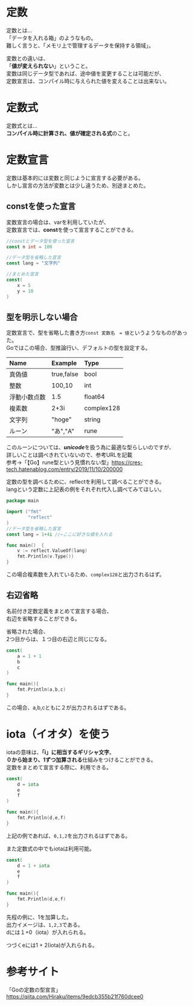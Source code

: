 # 定数
定数とは…  
「データを入れる箱」のようなもの。  
難しく言うと、「メモリ上で管理するデータを保持する領域」。  
  
変数との違いは、  
「**値が変えられない**」ということ。  
変数は同じデータ型であれば、途中値を変更することは可能だが、  
定数宣言は、コンパイル時に与えられた値を変えることは出来ない。  
  
# 定数式  
定数式とは…  
**コンパイル時に計算され、値が確定される式**のこと。  
  
# 定数宣言  
定数は基本的には変数と同じように宣言する必要がある。  
しかし宣言の方法が変数とは少し違うため、別途まとめた。  
  
## constを使った宣言
変数宣言の場合は、varを利用していたが、  
定数宣言では、**const**を使って宣言することができる。  

```go
//constとデータ型を使った宣言
const n int = 100

//データ型を省略した宣言
const lang = "文字列"

//まとめた宣言
const(
	x = 5
	y = 10
)
```
## 型を明示しない場合  
定数宣言で、型を省略した書き方```const 変数名　= 値```というようなものがあった。  
Goではこの場合、型推論行い、デフォルトの型を設定する。  
  
|Name|Example|Type|
|:---|:---|:---|
|真偽値|true,false|bool|
|整数|100,10|int|
|浮動小数点数|1.5|float64|
|複素数|2+3i|complex128|
|文字列|"hoge"|string|
|ルーン|"あ","A"|rune|  
  
このルーンについては、***unicode***を扱う為に最適な型らしいのですが、  
詳しいことは調べきれていないので、参考URLを記載  
参考→「【Go】rune型という見慣れない型」<https://cres-tech.hatenablog.com/entry/2019/11/10/200000>
  
定数の型を調べるために、reflectを利用して調べることができる。  
langという定数に上記表の例をそれぞれ代入し調べてみてほしい。  
```go
package main

import ("fmt"
		"reflect"
)
//データ型を省略した宣言
const lang = 1+4i //←ここに好きな値を入れる

func main()  {
	v := reflect.ValueOf(lang)
	fmt.Println(v.Type())
} 
```
この場合複素数を入れているため、```complex128```と出力されるはず。  
  
## 右辺省略  
名前付き定数定義をまとめて宣言する場合、  
右辺を省略することができる。  
  
省略された場合、  
2つ目からは、１つ目の右辺と同じになる。  
  
```go
const(
    a = 1 + 1
    b
    c
)

func main(){
    fmt.Println(a,b,c)
}
```
この場合、a,b,cともに２が出力されるはずである。  
  
# iota（イオタ）を使う   
iotaの意味は、**「i」に相当するギリシャ文字**。  
**０から始まり、1ずつ加算される**仕組みをつけることができる。  
定数をまとめて宣言する際に、利用できる。  

```go
const(
    d = iota
    e
    f
)

func main(){
    fmt.Println(d,e,f)
}
```
上記の例であれば、```0,1,2```を出力されるはずである。  
  
また定数式の中でもiotaは利用可能。  
```go
const(
    d = 1 + iota 
    e
    f
)

func main(){
    fmt.Println(d,e,f)
}
```
先程の例に、1を加算した。  
出力イメージは、```1,2,3```である。  
dには１+0（iota）が入れられる。  
  
つづくeには1 + 2(iota)が入れられる。  
  

# 参考サイト  
「Goの定数の型宣言」<https://qiita.com/Hiraku/items/9edcb355b21f760dcee0>